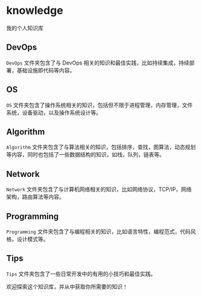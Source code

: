 # knowledge
我的个人知识库


## DevOps

`DevOps` 文件夹包含了与 DevOps 相关的知识和最佳实践，比如持续集成，持续部署，基础设施即代码等内容。

## OS

`OS` 文件夹包含了操作系统相关的知识，包括但不限于进程管理，内存管理，文件系统，设备驱动，以及操作系统设计等。

## Algorithm

`Algorithm` 文件夹包含了与算法相关的知识，包括排序，查找，图算法，动态规划等内容，同时也包括了一些数据结构的知识，如栈，队列，链表等。

## Network

`Network` 文件夹包含了与计算机网络相关的知识，比如网络协议，TCP/IP，网络架构，路由算法等内容。

## Programming

`Programming` 文件夹包含了与编程相关的知识，比如语言特性，编程范式，代码风格，设计模式等。

## Tips

`Tips` 文件夹包含了一些日常开发中的有用的小技巧和最佳实践。

欢迎探索这个知识库，并从中获取你所需要的知识！
